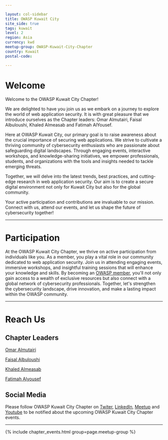 ```yaml
---

layout: col-sidebar
title: OWASP Kuwait City
site_side: true
tags: kuwait
level: 2
region: Asia
currency: kwd
meetup-group: OWASP-Kuwait-City-Chapter
country: Kuwait
postal-code: 

---
```

<!-- rebuild -->

# Welcome

Welcome to the OWASP Kuwait City Chapter!

We are delighted to have you join us as we embark on a journey to explore the world of web application security. It is with great pleasure that we introduce ourselves as the Chapter leaders: Omar Almutairi, Faisal Albuloushi, Khaled Almeasab and Fatimah AlYousef.

Here at OWASP Kuwait City, our primary goal is to raise awareness about the crucial importance of securing web applications. We strive to cultivate a thriving community of cybersecurity enthusiasts who are passionate about safeguarding digital landscapes. Through engaging events, interactive workshops, and knowledge-sharing initiatives, we empower professionals, students, and organizations with the tools and insights needed to tackle emerging threats.

Together, we will delve into the latest trends, best practices, and cutting-edge research in web application security. Our aim is to create a secure digital environment not only for Kuwait City but also for the global community.

Your active participation and contributions are invaluable to our mission. Connect with us, attend our events, and let us shape the future of cybersecurity together!

---
# Participation

At the OWASP Kuwait City Chapter, we thrive on active participation from individuals like you. As a member, you play a vital role in our community dedicated to web application security. Join us in attending engaging events, immersive workshops, and insightful training sessions that will enhance your knowledge and skills. By becoming an [OWASP member](https://owasp.org/membership/), you'll not only gain access to a wealth of exclusive resources but also connect with a global network of cybersecurity professionals. Together, let's strengthen the cybersecurity landscape, drive innovation, and make a lasting impact within the OWASP community.

---
# Reach Us
## Chapter Leaders
[Omar Almutairi](mailto:omar.almutairi@owasp.org)

[Faisal Albuloushi](mailto:faisal.albuloshi@owasp.org)

[Khaled Almeasab](mailto:khaled.almesab@owasp.org)

[Fatimah Alyousef](mailto:fatimah.alyousef@owasp.org)

## Social Media
Please follow OWASP Kuwait City Chapter on [Twiter](https://twitter.com/OWASPKuwait), [LinkedIn](https://www.linkedin.com/company/owasp-kuwait-chapter/), [Meetup](https://www.meetup.com/OWASP-Kuwait-City-Chapter/) and [Youtube](https://www.youtube.com/@OWASPKuwait) to be notified about the upcoming OWASP Kuwait City Chapter events.

---

{% include chapter_events.html group=page.meetup-group %}
